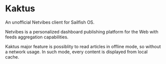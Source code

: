 Kaktus
======

An unofficial Netvibes client for Sailfish OS.

Netvibes is a personalized dashboard publishing platform for the Web
with feeds aggregation capabilities.

Kaktus major feature is possiblity to read articles in offline mode, 
so without a network usage. In such mode, every content is displayed
from local cache. 
